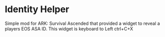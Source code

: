 # Identity Helper
Simple mod for ARK: Survival Ascended that provided a widget to reveal a players EOS ASA ID. This widget is keyboard to Left ctrl+C+X
